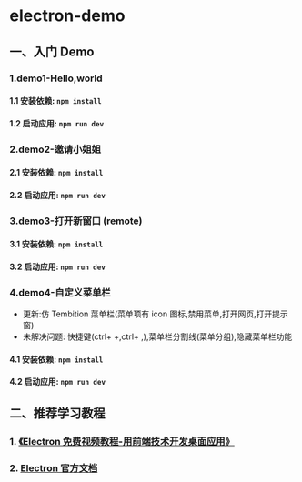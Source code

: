 # electron-demo

## 一、入门 Demo

### 1.demo1-Hello,world

#### 1.1 安装依赖: `npm install`

#### 1.2 启动应用: `npm run dev`

### 2.demo2-邀请小姐姐

#### 2.1 安装依赖: `npm install`

#### 2.2 启动应用: `npm run dev`

### 3.demo3-打开新窗口 (remote)

#### 3.1 安装依赖: `npm install`

#### 3.2 启动应用: `npm run dev`

### 4.demo4-自定义菜单栏

- 更新:仿 Tembition 菜单栏(菜单项有 icon 图标,禁用菜单,打开网页,打开提示窗)
- 未解决问题: 快捷键(ctrl+ +,ctrl+ ,),菜单栏分割线(菜单分组),隐藏菜单栏功能

#### 4.1 安装依赖: `npm install`

#### 4.2 启动应用: `npm run dev`

## 二、推荐学习教程

### 1. [《Electron 免费视频教程-用前端技术开发桌面应用》](https://jspang.com/detailed?id=62)

### 2. [Electron 官方文档](http://www.electronjs.org/docs)
